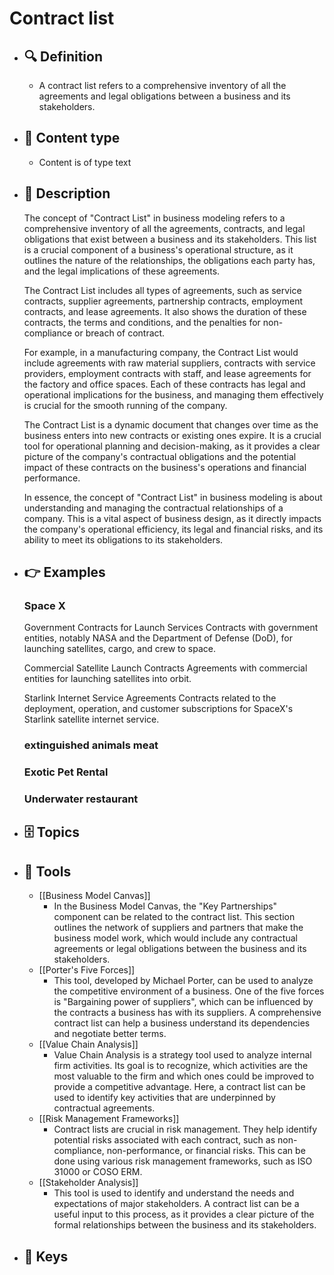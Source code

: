 # Contract list
- ## 🔍 Definition
  - A contract list refers to a comprehensive inventory of all the agreements and legal obligations between a business and its stakeholders.
- ## 📰 Content type 
  - Content is of type text
- ## 📖 Description
  The concept of "Contract List" in business modeling refers to a comprehensive inventory of all the agreements, contracts, and legal obligations that exist between a business and its stakeholders. This list is a crucial component of a business's operational structure, as it outlines the nature of the relationships, the obligations each party has, and the legal implications of these agreements.
  
  The Contract List includes all types of agreements, such as service contracts, supplier agreements, partnership contracts, employment contracts, and lease agreements. It also shows the duration of these contracts, the terms and conditions, and the penalties for non-compliance or breach of contract.
  
  For example, in a manufacturing company, the Contract List would include agreements with raw material suppliers, contracts with service providers, employment contracts with staff, and lease agreements for the factory and office spaces. Each of these contracts has legal and operational implications for the business, and managing them effectively is crucial for the smooth running of the company.
  
  The Contract List is a dynamic document that changes over time as the business enters into new contracts or existing ones expire. It is a crucial tool for operational planning and decision-making, as it provides a clear picture of the company's contractual obligations and the potential impact of these contracts on the business's operations and financial performance.
  
  In essence, the concept of "Contract List" in business modeling is about understanding and managing the contractual relationships of a company. This is a vital aspect of business design, as it directly impacts the company's operational efficiency, its legal and financial risks, and its ability to meet its obligations to its stakeholders.
- ## 👉 Examples
  ### Space X
  Government Contracts for Launch Services
  Contracts with government entities, notably NASA and the Department of Defense (DoD), for launching satellites, cargo, and crew to space.
  
  Commercial Satellite Launch Contracts
  Agreements with commercial entities for launching satellites into orbit.
  
  Starlink Internet Service Agreements
  Contracts related to the deployment, operation, and customer subscriptions for SpaceX's Starlink satellite internet service.
  ### 
  
  ### extinguished animals meat
  
  ### Exotic Pet Rental
  
  ### Underwater restaurant
  
- ## 🗄️ Topics
  
- ## 🧰 Tools
  - [[Business Model Canvas]]
    - In the Business Model Canvas, the "Key Partnerships" component can be related to the contract list. This section outlines the network of suppliers and partners that make the business model work, which would include any contractual agreements or legal obligations between the business and its stakeholders.
  - [[Porter's Five Forces]]
    - This tool, developed by Michael Porter, can be used to analyze the competitive environment of a business. One of the five forces is "Bargaining power of suppliers", which can be influenced by the contracts a business has with its suppliers. A comprehensive contract list can help a business understand its dependencies and negotiate better terms.
  - [[Value Chain Analysis]]
    - Value Chain Analysis is a strategy tool used to analyze internal firm activities. Its goal is to recognize, which activities are the most valuable to the firm and which ones could be improved to provide a competitive advantage. Here, a contract list can be used to identify key activities that are underpinned by contractual agreements.
  - [[Risk Management Frameworks]]
    - Contract lists are crucial in risk management. They help identify potential risks associated with each contract, such as non-compliance, non-performance, or financial risks. This can be done using various risk management frameworks, such as ISO 31000 or COSO ERM.
  - [[Stakeholder Analysis]]
    - This tool is used to identify and understand the needs and expectations of major stakeholders. A contract list can be a useful input to this process, as it provides a clear picture of the formal relationships between the business and its stakeholders.
- ## 🔑 Keys
  
